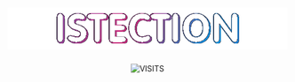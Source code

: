 <h1 align="center"><img src="gif/nickname.gif"                                      alt="ISTECTION"></h1>
<p  align="center"><img src="https://profile-counter.glitch.me/ISTECTION/count.svg" alt="VISITS"   ></p>
